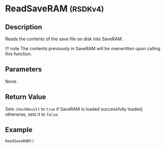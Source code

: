 # ReadSaveRAM <small>(RSDKv4)</small>

## Description
Reads the contents of the save file on disk into SaveRAM.

!!! note
    The contents previously in SaveRAM will be overwritten upon calling this function.

## Parameters
None.

## Return Value
Sets `checkResult` to `true` if SaveRAM is loaded successfully loaded; otherwise, sets it to `false`.

## Example
```
ReadSaveRAM()
```